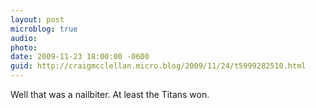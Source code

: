 ```yaml
---
layout: post
microblog: true
audio: 
photo: 
date: 2009-11-23 18:00:00 -0600
guid: http://craigmcclellan.micro.blog/2009/11/24/t5999282510.html
---
```

Well that was a nailbiter. At least the Titans won.

